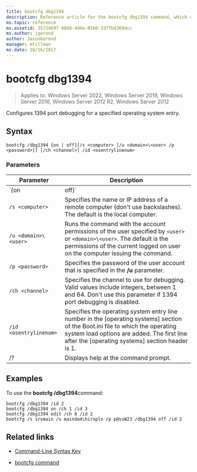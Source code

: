 ```yaml
---
title: bootcfg dbg1394
description: Reference article for the bootcfg dbg1394 command, which configures 1394 port debugging for a specified operating system entry
ms.topic: reference
ms.assetid: 35724697-90dd-4dbe-85b0-337fbd369dcc
ms.author: jgerend
author: JasonGerend
manager: mtillman
ms.date: 10/16/2017
---
```

# bootcfg dbg1394

>Applies to: Windows Server 2022, Windows Server 2019, Windows Server 2016, Windows Server 2012 R2, Windows Server 2012

Configures 1394 port debugging for a specified operating system entry.

## Syntax

```
bootcfg /dbg1394 {on | off}[/s <computer> [/u <domain>\<user> /p <password>]] [/ch <channel>] /id <osentrylinenum>
```

### Parameters

| Parameter | Description |
| --------- | ----------- |
| `{on | off}` | Specifies the value for 1394 port debugging, including:<ul><li>**on.** Enables remote debugging support by adding the /dbg1394 option to the specified `<osentrylinenum>`.</li><li>**off.** Disables remote debugging support by removing the /dbg1394 option from the specified `<osentrylinenum>`.</li></ul> |
| `/s <computer>` | Specifies the name or IP address of a remote computer (don't use backslashes). The default is the local computer. |
| `/u <domain>\<user>`  | Runs the command with the account permissions of the user specified by `<user>` or `<domain>\<user>`. The default is the permissions of the current logged on user on the computer issuing the command. |
| `/p <password>` | Specifies the password of the user account that is specified in the **/u** parameter. |
| `/ch <channel>` | Specifies the channel to use for debugging. Valid values include integers, between 1 and 64. Don't use this parameter if 1394 port debugging is disabled. |
| `/id <osentrylinenum>` | Specifies the operating system entry line number in the [operating systems] section of the Boot.ini file to which the operating system load options are added. The first line after the [operating systems] section header is 1. |
| /? | Displays help at the command prompt. |

## Examples

To use the **bootcfg /dbg1394**command:

```
bootcfg /dbg1394 /id 2
bootcfg /dbg1394 on /ch 1 /id 3
bootcfg /dbg1394 edit /ch 8 /id 2
bootcfg /s srvmain /u maindom\hiropln /p p@ssW23 /dbg1394 off /id 2
```

## Related links

- [Command-Line Syntax Key](command-line-syntax-key.md)

- [bootcfg command](bootcfg.md)
